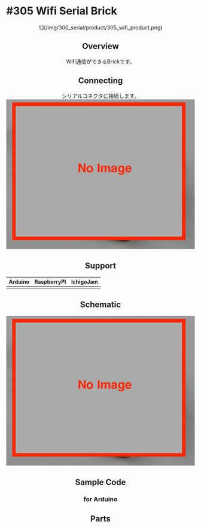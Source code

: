 # #305 Wifi Serial Brick

<center>![](/img/300_serial/product/305_wifi_product.png)
<!--COLORME-->

## Overview
Wifi通信ができるBrickです。

## Connecting
シリアルコネクタに接続します。
![](/img/300_serial/connect/305_wifi_connect.png)

## Support
|Arduino|RaspberryPI|IchigoJam|
|:--:|:--:|:--:|
| | | |

## Schematic
![](/img/300_serial/schematic/305_wifi_schematic.png)

## Sample Code
### for Arduino

## Parts
